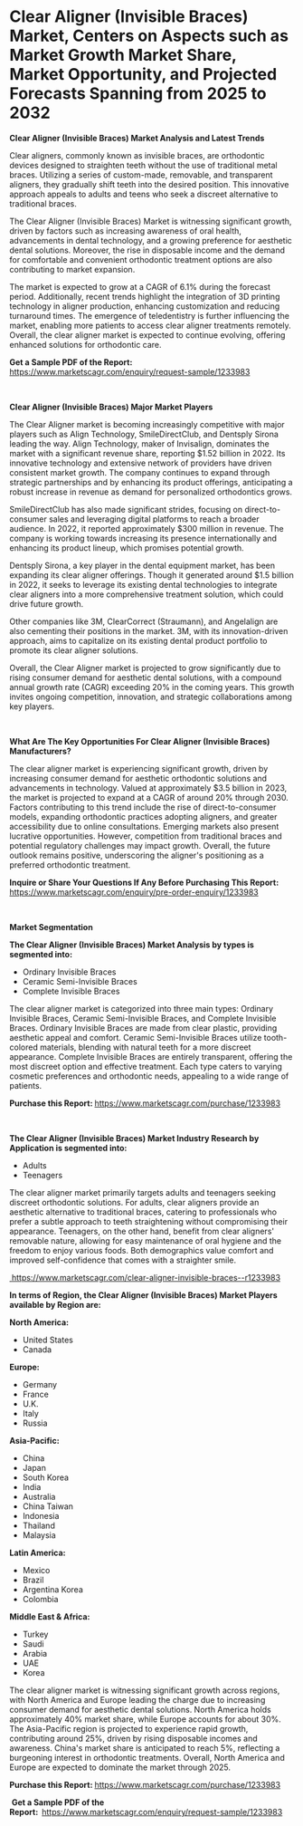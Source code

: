 <p><h1>Clear Aligner (Invisible Braces) Market, Centers on Aspects such as Market Growth Market Share, Market Opportunity, and Projected Forecasts Spanning from 2025 to 2032</h1></p><p><strong>Clear Aligner (Invisible Braces) Market Analysis and Latest Trends</strong></p>
<p><p>Clear aligners, commonly known as invisible braces, are orthodontic devices designed to straighten teeth without the use of traditional metal braces. Utilizing a series of custom-made, removable, and transparent aligners, they gradually shift teeth into the desired position. This innovative approach appeals to adults and teens who seek a discreet alternative to traditional braces.</p><p>The Clear Aligner (Invisible Braces) Market is witnessing significant growth, driven by factors such as increasing awareness of oral health, advancements in dental technology, and a growing preference for aesthetic dental solutions. Moreover, the rise in disposable income and the demand for comfortable and convenient orthodontic treatment options are also contributing to market expansion.</p><p>The market is expected to grow at a CAGR of 6.1% during the forecast period. Additionally, recent trends highlight the integration of 3D printing technology in aligner production, enhancing customization and reducing turnaround times. The emergence of teledentistry is further influencing the market, enabling more patients to access clear aligner treatments remotely. Overall, the clear aligner market is expected to continue evolving, offering enhanced solutions for orthodontic care.</p></p>
<p><strong>Get a Sample PDF of the Report:&nbsp;</strong> <a href="https://www.marketscagr.com/enquiry/request-sample/1233983?utm_campaign=3546&utm_medium=2&utm_source=Github&utm_content=ia&utm_term=13042025&utm_id=clear-aligner-invisible-braces">https://www.marketscagr.com/enquiry/request-sample/1233983</a></p>
<p>&nbsp;</p>
<p><strong>Clear Aligner (Invisible Braces) Major Market Players</strong></p>
<p><p>The Clear Aligner market is becoming increasingly competitive with major players such as Align Technology, SmileDirectClub, and Dentsply Sirona leading the way. Align Technology, maker of Invisalign, dominates the market with a significant revenue share, reporting $1.52 billion in 2022. Its innovative technology and extensive network of providers have driven consistent market growth. The company continues to expand through strategic partnerships and by enhancing its product offerings, anticipating a robust increase in revenue as demand for personalized orthodontics grows.</p><p>SmileDirectClub has also made significant strides, focusing on direct-to-consumer sales and leveraging digital platforms to reach a broader audience. In 2022, it reported approximately $300 million in revenue. The company is working towards increasing its presence internationally and enhancing its product lineup, which promises potential growth.</p><p>Dentsply Sirona, a key player in the dental equipment market, has been expanding its clear aligner offerings. Though it generated around $1.5 billion in 2022, it seeks to leverage its existing dental technologies to integrate clear aligners into a more comprehensive treatment solution, which could drive future growth.</p><p>Other companies like 3M, ClearCorrect (Straumann), and Angelalign are also cementing their positions in the market. 3M, with its innovation-driven approach, aims to capitalize on its existing dental product portfolio to promote its clear aligner solutions.</p><p>Overall, the Clear Aligner market is projected to grow significantly due to rising consumer demand for aesthetic dental solutions, with a compound annual growth rate (CAGR) exceeding 20% in the coming years. This growth invites ongoing competition, innovation, and strategic collaborations among key players.</p></p>
<p>&nbsp;</p>
<p><strong>What Are The Key Opportunities For Clear Aligner (Invisible Braces) Manufacturers?</strong></p>
<p><p>The clear aligner market is experiencing significant growth, driven by increasing consumer demand for aesthetic orthodontic solutions and advancements in technology. Valued at approximately $3.5 billion in 2023, the market is projected to expand at a CAGR of around 20% through 2030. Factors contributing to this trend include the rise of direct-to-consumer models, expanding orthodontic practices adopting aligners, and greater accessibility due to online consultations. Emerging markets also present lucrative opportunities. However, competition from traditional braces and potential regulatory challenges may impact growth. Overall, the future outlook remains positive, underscoring the aligner's positioning as a preferred orthodontic treatment.</p></p>
<p><strong>Inquire or Share Your Questions If Any Before Purchasing This Report:</strong> <a href="https://www.marketscagr.com/enquiry/pre-order-enquiry/1233983?utm_campaign=3546&utm_medium=2&utm_source=Github&utm_content=ia&utm_term=13042025&utm_id=clear-aligner-invisible-braces">https://www.marketscagr.com/enquiry/pre-order-enquiry/1233983</a></p>
<p>&nbsp;</p>
<p><strong>Market Segmentation</strong></p>
<p><strong>The Clear Aligner (Invisible Braces) Market Analysis by types is segmented into:</strong></p>
<p><ul><li>Ordinary Invisible Braces</li><li>Ceramic Semi-Invisible Braces</li><li>Complete Invisible Braces</li></ul></p>
<p><p>The clear aligner market is categorized into three main types: Ordinary Invisible Braces, Ceramic Semi-Invisible Braces, and Complete Invisible Braces. Ordinary Invisible Braces are made from clear plastic, providing aesthetic appeal and comfort. Ceramic Semi-Invisible Braces utilize tooth-colored materials, blending with natural teeth for a more discreet appearance. Complete Invisible Braces are entirely transparent, offering the most discreet option and effective treatment. Each type caters to varying cosmetic preferences and orthodontic needs, appealing to a wide range of patients.</p></p>
<p><strong>Purchase this Report:&nbsp;</strong><a href="https://www.marketscagr.com/purchase/1233983?utm_campaign=3546&utm_medium=2&utm_source=Github&utm_content=ia&utm_term=13042025&utm_id=clear-aligner-invisible-braces">https://www.marketscagr.com/purchase/1233983</a></p>
<p>&nbsp;</p>
<p><strong>The Clear Aligner (Invisible Braces) Market Industry Research by Application is segmented into:</strong></p>
<p><ul><li>Adults</li><li>Teenagers</li></ul></p>
<p><p>The clear aligner market primarily targets adults and teenagers seeking discreet orthodontic solutions. For adults, clear aligners provide an aesthetic alternative to traditional braces, catering to professionals who prefer a subtle approach to teeth straightening without compromising their appearance. Teenagers, on the other hand, benefit from clear aligners' removable nature, allowing for easy maintenance of oral hygiene and the freedom to enjoy various foods. Both demographics value comfort and improved self-confidence that comes with a straighter smile.</p></p>
<p><a href="https://www.marketscagr.com/clear-aligner-invisible-braces--r1233983?utm_campaign=3546&utm_medium=2&utm_source=Github&utm_content=ia&utm_term=13042025&utm_id=clear-aligner-invisible-braces">&nbsp;https://www.marketscagr.com/clear-aligner-invisible-braces--r1233983</a></p>
<p><strong>In terms of Region, the Clear Aligner (Invisible Braces) Market Players available by Region are:</strong></p>
<p>
    <p> <strong> North America: </strong>
        <ul>
            <li>United States</li>
            <li>Canada</li>
        </ul>
        </p> 
    <p> <strong> Europe: </strong>
        <ul>
            <li>Germany</li>
            <li>France</li>
            <li>U.K.</li>
            <li>Italy</li>
            <li>Russia</li>
        </ul>
        </p> 
    <p> <strong> Asia-Pacific: </strong>
        <ul>
            <li>China</li>
            <li>Japan</li>
            <li>South Korea</li>
            <li>India</li>
            <li>Australia</li>
            <li>China Taiwan</li>
            <li>Indonesia</li>
            <li>Thailand</li>
            <li>Malaysia</li>
        </ul>
        </p> 
    <p> <strong> Latin America: </strong>
        <ul>
            <li>Mexico</li>
            <li>Brazil</li>
            <li>Argentina Korea</li>
            <li>Colombia</li>
        </ul>
        </p> 
    <p> <strong> Middle East & Africa: </strong>
        <ul>
            <li>Turkey</li>
            <li>Saudi</li>
            <li>Arabia</li>
            <li>UAE</li>
            <li>Korea</li>
        </ul>
    </p>
    </p>
<p><p>The clear aligner market is witnessing significant growth across regions, with North America and Europe leading the charge due to increasing consumer demand for aesthetic dental solutions. North America holds approximately 40% market share, while Europe accounts for about 30%. The Asia-Pacific region is projected to experience rapid growth, contributing around 25%, driven by rising disposable incomes and awareness. China's market share is anticipated to reach 5%, reflecting a burgeoning interest in orthodontic treatments. Overall, North America and Europe are expected to dominate the market through 2025.</p></p>
<p><strong>Purchase this Report: </strong><a href="https://www.marketscagr.com/purchase/1233983?utm_campaign=3546&utm_medium=2&utm_source=Github&utm_content=ia&utm_term=13042025&utm_id=clear-aligner-invisible-braces">https://www.marketscagr.com/purchase/1233983</a></p>
<p>&nbsp;<strong>Get a Sample PDF of the Report:&nbsp;&nbsp;</strong><a href="https://www.marketscagr.com/enquiry/request-sample/1233983?utm_campaign=3546&utm_medium=2&utm_source=Github&utm_content=ia&utm_term=13042025&utm_id=clear-aligner-invisible-braces">https://www.marketscagr.com/enquiry/request-sample/1233983</a></p>
<p><strong></strong></p>
<p><p></p><p></p><p></p></p>